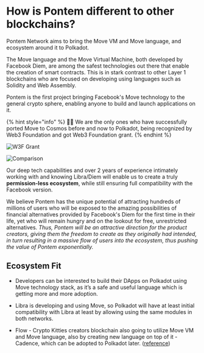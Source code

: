 # How is Pontem different to other blockchains?

Pontem Network aims to bring the Move VM and Move language, and ecosystem around it to Polkadot.

The Move language and the Move Virtual Machine, both developed by Facebook Diem, are among the safest technologies out there that enable the creation of smart contracts. This is in stark contrast to other Layer 1 blockchains who are focused on developing using languages such as Solidity and Web Assembly.

Pontem is the first project bringing Facebook's Move technology to the general crypto sphere, enabling anyone to build and launch applications on it. 

{% hint style="info" %}
🧙‍♂️ We are the only ones who have successfully ported Move to Cosmos before and now to Polkadot, being recognized by Web3 Foundation and got Web3 Foundation grant.
{% endhint %}

![W3F Grant](/assets/w3f_grant.png "Project Supported By Web3 Foundation Grants Program")

![Comparison](/assets/illustrations/comparison.png "Comparison")

Our deep tech capabilities and over 2 years of experience intimately working with and knowing Libra/Diem will enable us to create a truly **permission-less ecosystem**, while still ensuring full compatibility with the Facebook version.

We believe Pontem has the unique potential of attracting hundreds of millions of users who will be exposed to the amazing possibilities of financial alternatives provided by Facebook's Diem for the first time in their life, yet who will remain hungry and on the lookout for free, unrestricted alternatives. _Thus, Pontem will be an attractive direction for the product creators, giving them the freedom to create as they originally had intended, in turn resulting in a massive flow of users into the ecosystem, thus pushing the value of Pontem exponentially._

## Ecosystem Fit

* Developers can be interested to build their DApps on Polkadot using Move technology stack, as it’s a safe and useful language which is getting more and more adoption.

* Libra is developing and using Move, so Polkadot will have at least initial compatibility with Libra at least by allowing using the same modules in both networks.

* Flow - Crypto Kitties creators blockchain also going to utilize Move VM and Move language, also by creating new language on top of it - Cadence, which can be adopted to Polkadot later. ([reference](https://www.onflow.org/post/libra-and-flow-combining-resources-for-open-source))
